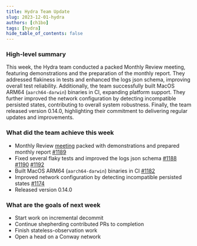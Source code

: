 ```yaml
---
title: Hydra Team Update
slug: 2023-12-01-hydra
authors: [ch1bo]
tags: [hydra]
hide_table_of_contents: false
---
```


### High-level summary

This week, the Hydra team conducted a packed Monthly Review meeting,
featuring demonstrations and the preparation of the monthly report. They
addressed flakiness in tests and enhanced the logs json schema,
improving overall test reliability. Additionally, the team successfully
built MacOS ARM64 (`aarch64-darwin`) binaries in CI, expanding platform
support. They further improved the network configuration by detecting
incompatible persisted states, contributing to overall system
robustness. Finally, the team released version 0.14.0, highlighting
their commitment to delivering regular updates and improvements.

### What did the team achieve this week

- Monthly Review
  [meeting](https://drive.google.com/file/d/1-iv8IveUzA2KrJV_Kqrgx4ts05Ow0zjM)
  packed with demonstrations and prepared monthly report
  [\#1189](https://github.com/input-output-hk/hydra/pull/1189)
- Fixed several flaky tests and improved the logs json schema
  [\#1188](https://github.com/input-output-hk/hydra/pull/1188)
  [\#1190](https://github.com/input-output-hk/hydra/issues/1190)
  [\#1192](https://github.com/input-output-hk/hydra/pull/1192)
- Built MacOS ARM64 (`aarch64-darwin`) binaries in CI
  [\#1182](https://github.com/input-output-hk/hydra/pull/1182)
- Improved network configuration by detecting incompatible persisted
  states [\#1174](https://github.com/input-output-hk/hydra/issues/1174)
- Released version 0.14.0

### What are the goals of next week

- Start work on incremental decommit
- Continue shepherding contributed PRs to completion
- Finish stateless-observation work
- Open a head on a Conway network
